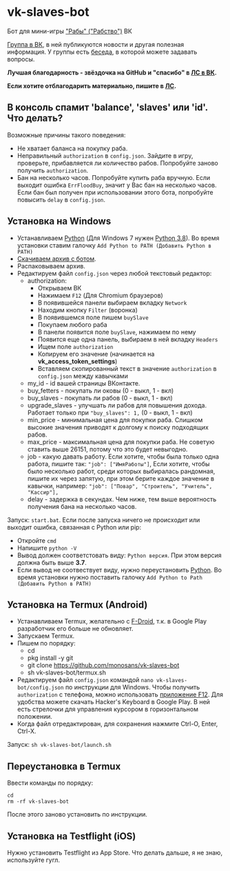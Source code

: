 # vk-slaves-bot

Бот для мини-игры ["Рабы" ("Рабство")](https://vk.com/app7794757) ВК

[Группа в ВК](https://vk.com/club203543653), в ней публикуются новости и другая полезная информация. У группы есть [беседа](https://vk.me/join/d4lmYy0XQdusTdgdW3acrqXcaH_plolkc7o=), в которой можете задавать вопросы.

**Лучшая благодарность - звёздочка на GitHub и "спасибо" в [ЛС в ВК](https://vk.com/id607137534).**

**Если хотите отблагодарить материально, пишите в [ЛС](https://vk.com/id607137534).**

## В консоль спамит **'balance'**, **'slaves'** или **'id'**. Что делать?

Возможные причины такого поведения:

- Не хватает баланса на покупку раба.
- Неправильный `authorization` в `config.json`. Зайдите в игру, проверьте, прибавляется ли количество рабов. Попробуйте заново получить `authorization`.
- Бан на несколько часов. Попробуйте купить раба вручную. Если выходит ошибка `ErrFloodBuy`, значит у Вас бан на несколько часов. Если бан был получен при использовании этого бота, попробуйте повысить `delay` в `config.json`.

## Установка на Windows

- Устанавливаем [Python](https://www.python.org/downloads/windows) (Для Windows 7 нужен [Python 3.8](https://python.org/ftp/python/3.8.8/python-3.8.8.exe)). Во время установки ставим галочку `Add Python to PATH (Добавить Python в PATH)`
- [Скачиваем архив с ботом](https://github.com/monosans/vk-slaves-bot/archive/refs/heads/main.zip).
- Распаковываем архив.
- Редактируем файл `config.json` через любой текстовый редактор:
  - authorization:
    - Открываем ВК
    - Нажимаем `F12` (Для Chromium браузеров)
    - В появившейся панели выбираем вкладку `Network`
    - Находим кнопку `Filter` (воронка)
    - В появившемся поле пишем `buySlave`
    - Покупаем любого раба
    - В панели появится поле `buySlave`, нажимаем по нему
    - Появится еще одна панель, выбираем в ней вкладку `Headers`
    - Ищем поле `authorization`
    - Копируем его значение (начинается на **vk_access_token_settings**)
    - Вставляем скопированный текст в значение `authorization` в `config.json` между кавычками
  - my_id - id вашей страницы ВКонтакте.
  - buy_fetters - покупать ли оковы (0 - выкл, 1 - вкл)
  - buy_slaves - покупать ли рабов (0 - выкл, 1 - вкл)
  - upgrade_slaves - улучшать ли рабов для повышения дохода. Работает только при `"buy_slaves": 1,` (0 - выкл, 1 - вкл)
  - min_price - минимальная цена для покупки раба. Слишком высокие значения приводят к долгому к поиску подходящих рабов.
  - max_price - максимальная цена для покупки раба. Не советую ставить выше 26151, потому что это будет невыгодно.
  - job - какую давать работу. Если хотите, чтобы была только одна работа, пишите так: `"job": ["ИмяРаботы"]`, Если хотите, чтобы было несколько работ, среди которых выбиралась рандомная, пишите их через запятую, при этом берите каждое значение в кавычки, например: `"job": ["Повар", "Строитель", "Учитель", "Кассир"],`
  - delay - задержка в секундах. Чем ниже, тем выше вероятность получения бана на несколько часов.

Запуск: `start.bat`. Если после запуска ничего не происходит или выходит ошибка, связанная с Python или pip:

- Откройте `cmd`
- Напишите `python -V`
- Вывод должен соответстовать виду: `Python версия`. При этом версия должна быть выше **3.7**.
- Если вывод не соотвествует виду, нужно переустановить [Python](https://www.python.org/downloads/windows). Во время установки нужно поставить галочку `Add Python to Path (Добавить Python в PATH)`

## Установка на Termux (Android)

- Устанавливаем Termux, желательно с [F-Droid](https://f-droid.org/repo/com.termux_108.apk), т.к. в Google Play разработчик его больше не обновляет.
- Запускаем Termux.
- Пишем по порядку:
  - cd
  - pkg install -y git
  - git clone https://github.com/monosans/vk-slaves-bot
  - sh vk-slaves-bot/termux.sh
- Редактируем файл `config.json` командой `nano vk-slaves-bot/config.json` по инструкции для Windows. Чтобы получить `authorization` с телефона, можно использовать [приложение F12](https://play.google.com/store/apps/details?id=com.asfmapps.f12). Для удобства можете скачать Hacker's Keyboard в Google Play. В ней есть стрелочки для управления курсором в горизонтальном положении.
- Когда файл отредактирован, для сохранения нажмите Ctrl-O, Enter, Ctrl-X.

Запуск: `sh vk-slaves-bot/launch.sh`

## Переустановка в Termux

Ввести команды по порядку:

```
cd
rm -rf vk-slaves-bot
```

После этого заново установить по инструкции.

## Установка на Testflight (iOS)

Нужно установить Testflight из App Store. Что делать дальше, я не знаю, используйте гугл.
